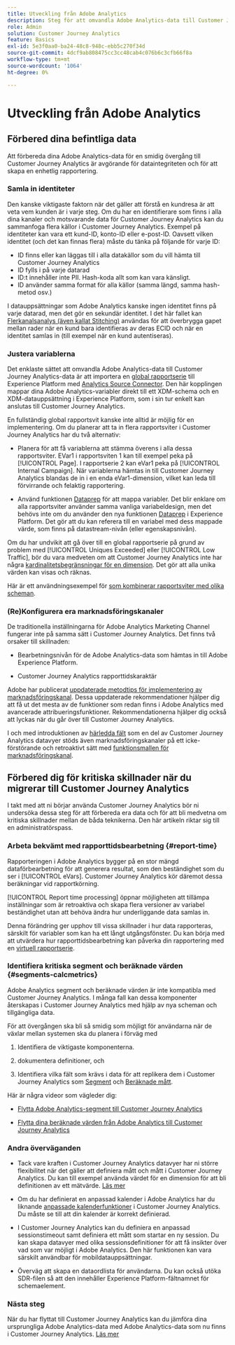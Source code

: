 ```yaml
---
title: Utveckling från Adobe Analytics
description: Steg för att omvandla Adobe Analytics-data till Customer Journey Analytics-data
role: Admin
solution: Customer Journey Analytics
feature: Basics
exl-id: 5e3f0aa0-ba24-48c8-948c-ebb5c270f34d
source-git-commit: 4dcf9ab808475cc3cc48cab4c076b6c3cfb66f8a
workflow-type: tm+mt
source-wordcount: '1064'
ht-degree: 0%

---
```


# Utveckling från Adobe Analytics

## Förbered dina befintliga data

Att förbereda dina Adobe Analytics-data för en smidig övergång till Customer Journey Analytics är avgörande för dataintegriteten och för att skapa en enhetlig rapportering.

### Samla in identiteter

Den kanske viktigaste faktorn när det gäller att förstå en kundresa är att veta vem kunden är i varje steg. Om du har en identifierare som finns i alla dina kanaler och motsvarande data för Customer Journey Analytics kan du sammanfoga flera källor i Customer Journey Analytics.
Exempel på identiteter kan vara ett kund-ID, konto-ID eller e-post-ID. Oavsett vilken identitet (och det kan finnas flera) måste du tänka på följande för varje ID:

* ID finns eller kan läggas till i alla datakällor som du vill hämta till Customer Journey Analytics
* ID fylls i på varje datarad
* ID:t innehåller inte PII. Hash-koda allt som kan vara känsligt.
* ID använder samma format för alla källor (samma längd, samma hash-metod osv.)

I datauppsättningar som Adobe Analytics kanske ingen identitet finns på varje datarad, men det gör en sekundär identitet. I det här fallet kan [Flerkanalsanalys (även kallat Stitching)](/help/stitching/overview.md) användas för att överbrygga gapet mellan rader när en kund bara identifieras av deras ECID och när en identitet samlas in (till exempel när en kund autentiseras).

### Justera variablerna

Det enklaste sättet att omvandla Adobe Analytics-data till Customer Journey Analytics-data är att importera en [global rapportserie](https://experienceleague.adobe.com/sv/docs/analytics/implementation/prepare/global-rs) till Experience Platform med [Analytics Source Connector](https://experienceleague.adobe.com/sv/docs/experience-platform/sources/ui-tutorials/create/adobe-applications/analytics). Den här kopplingen mappar dina Adobe Analytics-variabler direkt till ett XDM-schema och en XDM-datauppsättning i Experience Platform, som i sin tur enkelt kan anslutas till Customer Journey Analytics.

En fullständig global rapportsvit kanske inte alltid är möjlig för en implementering. Om du planerar att ta in flera rapportsviter i Customer Journey Analytics har du två alternativ:

* Planera för att få variablerna att stämma överens i alla dessa rapportsviter. EVar1 i rapportsviten 1 kan till exempel peka på [!UICONTROL Page]. I rapportserie 2 kan eVar1 peka på [!UICONTROL Internal Campaign]. När variablerna hämtas in till Customer Journey Analytics blandas de in i en enda eVar1-dimension, vilket kan leda till förvirrande och felaktig rapportering.

* Använd funktionen [Dataprep](https://experienceleague.adobe.com/sv/docs/experience-platform/data-prep/home) för att mappa variabler. Det blir enklare om alla rapportsviter använder samma vanliga variabeldesign, men det behövs inte om du använder den nya funktionen [Dataprep](https://experienceleague.adobe.com/sv/docs/experience-platform/sources/ui-tutorials/create/adobe-applications/analytics) i Experience Platform. Det gör att du kan referera till en variabel med dess mappade värde, som finns på datastream-nivån (eller egenskapsnivån).

Om du har undvikit att gå över till en global rapportserie på grund av problem med [!UICONTROL Uniques Exceeded] eller [!UICONTROL Low Traffic], bör du vara medveten om att Customer Journey Analytics inte har några [kardinalitetsbegränsningar för en dimension](/help/components/dimensions/high-cardinality.md). Det gör att alla unika värden kan visas och räknas.

Här är ett användningsexempel för [som kombinerar rapportsviter med olika scheman](/help/use-cases/aa-data/combine-report-suites.md).

### (Re)Konfigurera era marknadsföringskanaler

De traditionella inställningarna för Adobe Analytics Marketing Channel fungerar inte på samma sätt i Customer Journey Analytics. Det finns två orsaker till skillnaden:

* Bearbetningsnivån för de Adobe Analytics-data som hämtas in till Adobe Experience Platform.

* Customer Journey Analytics rapporttidskaraktär

Adobe har publicerat [uppdaterade metodtips för implementering av marknadsföringskanal](https://experienceleague.adobe.com/sv/docs/analytics/components/marketing-channels/mchannel-best-practices). Dessa uppdaterade rekommendationer hjälper dig att få ut det mesta av de funktioner som redan finns i Adobe Analytics med avancerade attribueringsfunktioner. Rekommendationerna hjälper dig också att lyckas när du går över till Customer Journey Analytics.

I och med introduktionen av [härledda fält](../data-views/derived-fields/derived-fields.md) som en del av Customer Journey Analytics datavyer stöds även marknadsföringskanaler på ett icke-förstörande och retroaktivt sätt med [funktionsmallen för marknadsföringskanal](../data-views/derived-fields/derived-fields.md#function-templates).

## Förbered dig för kritiska skillnader när du migrerar till Customer Journey Analytics

I takt med att ni börjar använda Customer Journey Analytics bör ni undersöka dessa steg för att förbereda era data och för att bli medvetna om kritiska skillnader mellan de båda teknikerna. Den här artikeln riktar sig till en administratörspass.

### Arbeta bekvämt med rapporttidsbearbetning {#report-time}

Rapporteringen i Adobe Analytics bygger på en stor mängd dataförbearbetning för att generera resultat, som den beständighet som du ser i [!UICONTROL eVars]. Customer Journey Analytics kör däremot dessa beräkningar vid rapportkörning.

[!UICONTROL Report time processing] öppnar möjligheten att tillämpa inställningar som är retroaktiva och skapa flera versioner av variabel beständighet utan att behöva ändra hur underliggande data samlas in.

Denna förändring ger upphov till vissa skillnader i hur data rapporteras, särskilt för variabler som kan ha ett långt utgångsfönster. Du kan börja med att utvärdera hur rapporttidsbearbetning kan påverka din rapportering med en [virtuell rapportserie](https://experienceleague.adobe.com/sv/docs/analytics/components/virtual-report-suites/vrs-report-time-processing).

### Identifiera kritiska segment och beräknade värden {#segments-calcmetrics}

Adobe Analytics segment och beräknade värden är inte kompatibla med Customer Journey Analytics. I många fall kan dessa komponenter återskapas i Customer Journey Analytics med hjälp av nya scheman och tillgängliga data.

För att övergången ska bli så smidig som möjligt för användarna när de växlar mellan systemen ska du planera i förväg med

1. Identifiera de viktigaste komponenterna.

2. dokumentera definitioner, och

3. Identifiera vilka fält som krävs i data för att replikera dem i Customer Journey Analytics som [Segment](/help/components/segments/seg-overview.md) och [Beräknade mått](/help/components/calc-metrics/calc-metr-overview.md).

Här är några videor som vägleder dig:

* [Flytta Adobe Analytics-segment till Customer Journey Analytics](https://experienceleague.adobe.com/docs/customer-journey-analytics-learn/tutorials/components/filters/moving-adobe-analytics-segments-to-customer-journey-analytics.html?lang=sv-SE)

* [Flytta dina beräknade värden från Adobe Analytics till Customer Journey Analytics](https://experienceleague.adobe.com/sv/docs/customer-journey-analytics-learn/tutorials/components/calc-metrics/moving-your-calculated-metrics-from-adobe-analytics-to-customer-journey-analytics)

### Andra överväganden

* Tack vare kraften i Customer Journey Analytics datavyer har ni större flexibilitet när det gäller att definiera mått och mått i Customer Journey Analytics. Du kan till exempel använda värdet för en dimension för att bli definitionen av ett mätvärde. [Läs mer](/help/use-cases/data-views/data-views-usecases.md)

* Om du har definierat en anpassad kalender i Adobe Analytics har du liknande [anpassade kalenderfunktioner](/help/components/date-ranges/overview.md) i Customer Journey Analytics. Du måste se till att din kalender är korrekt definierad.

* I Customer Journey Analytics kan du definiera en anpassad sessionstimeout samt definiera ett mått som startar en ny session. Du kan skapa datavyer med olika sessionsdefinitioner för att få insikter över vad som var möjligt i Adobe Analytics. Den här funktionen kan vara särskilt användbar för mobildatauppsättningar.

* Överväg att skapa en dataordlista för användarna. Du kan också utöka SDR-filen så att den innehåller Experience Platform-fältnamnet för schemaelement.

### Nästa steg

När du har flyttat till Customer Journey Analytics kan du jämföra dina ursprungliga Adobe Analytics-data med Adobe Analytics-data som nu finns i Customer Journey Analytics. [Läs mer](/help/troubleshooting/compare.md)
